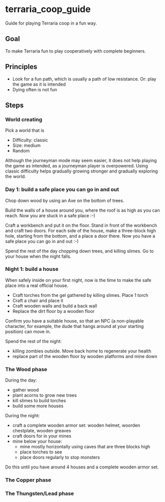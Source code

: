 # terraria_coop_guide

Guide for playing Terraria coop in a fun way.

## Goal

To make Terraria fun to play cooperatively
with complete beginners.

## Principles

 * Look for a fun path, which is usually a path of low resistance.
   Or: play the game as it is intended
 * Dying often is not fun

## Steps

### World creating

Pick a world that is

- Difficulty: classic
- Size: medium
- Random

Although the journeyman mode may seem easier, 
it does not help playing the game as intended,
as a journeyman player is overpowered.
Using classic difficulty helps gradually 
growing stronger and gradually exploring the world.

### Day 1: build a safe place you can go in and out

Chop down wood by using an Axe on the bottom of trees.

Build the walls of a house around you, where the roof is as high as you can reach.
Now you are stuck in a safe place :-)

Craft a workbench and put it on the floor.
Stand in front of the workbench and craft two doors.
For each side of the house, make a three-block high hole, starting from the bottom,
and a place a door there.
Now you have a safe place you can go in and out :-)

Spend the rest of the day chopping down trees,
and killing slimes. Go to your house when the night falls.

### Night 1: build a house

When safely inside on your first night,
now is the time to make the safe place into a real official house.

- Craft torches from the gel gathered by killing slimes. Place 1 torch
- Craft a chair and place it
- Craft wooden walls and build a back wall
- Replace the dirt floor by a wooden floor

Confirm you have a suitable house, 
so that an NPC (a non-playable character, 
for example, the dude that hangs around at your starting position)
can move in.

Spend the rest of the night:

- killing zombies outside. Move back home to regenerate your health
- replace part of the wooden floor by wooden platforms and mine down

### The Wood phase

During the day:

- gather wood
- plant acorns to grow new trees
- kill slimes to build torches
- build some more houses

During the night:

- craft a complete wooden armor set: wooden helmet, woorden chestplate, wooden greaves
- craft doors for in your mines
- mine below your house:
    - mine mostly horizontally using caves that are three blocks high
    - place torches to see
    - place doors regularly to stop monsters

Do this until you have around 4 houses and a complete wooden armor set.

### The Copper phase


### The Thungsten/Lead phase





